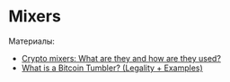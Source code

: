 # Mixers

Материалы:

* [Crypto mixers: What are they and how are they used?](https://www.welivesecurity.com/2022/06/20/crypto-mixers-what-are-they-how-are-they-used/)
* [What is a Bitcoin Tumbler? (Legality + Examples)](https://www.youtube.com/watch?v=LxnC8eFCOFA)
